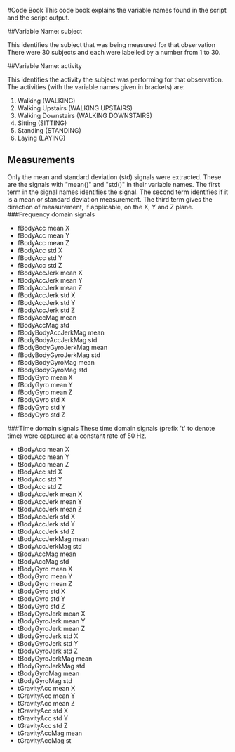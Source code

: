 #Code Book
This code book explains the variable names found in the script and the script output.

##Variable Name: subject

This identifies the subject that was being measured for that observation
There were 30 subjects and each were labelled by a number from 1 to 30. 

##Variable Name: activity

This identifies the activity the subject was performing for that observation. The activities (with the variable names given in brackets) are:

1. Walking (WALKING)
2. Walking Upstairs (WALKING UPSTAIRS)
3. Walking Downstairs (WALKING DOWNSTAIRS)
4. Sitting (SITTING)
5. Standing (STANDING)
6. Laying (LAYING)

## Measurements
Only the mean and standard deviation (std) signals were extracted. These are the signals with "mean()" and "std()" in their variable names. 
The first term in the signal names identifies the signal. The second term identifies if it is a mean or standard deviation measurement. The third term gives the direction of measurement, if applicable, on the X, Y and Z plane. 
###Frequency domain signals
* fBodyAcc mean X
* fBodyAcc mean Y
* fBodyAcc mean Z
* fBodyAcc std X
* fBodyAcc std Y
* fBodyAcc std Z
* fBodyAccJerk mean X
* fBodyAccJerk mean Y
* fBodyAccJerk mean Z
* fBodyAccJerk std X
* fBodyAccJerk std Y
* fBodyAccJerk std Z
* fBodyAccMag mean
* fBodyAccMag std
* fBodyBodyAccJerkMag mean
* fBodyBodyAccJerkMag std
* fBodyBodyGyroJerkMag mean
* fBodyBodyGyroJerkMag std
* fBodyBodyGyroMag mean
* fBodyBodyGyroMag std
* fBodyGyro mean X
* fBodyGyro mean Y
* fBodyGyro mean Z
* fBodyGyro std X
* fBodyGyro std Y
* fBodyGyro std Z

###Time domain signals
These time domain signals (prefix 't' to denote time) were captured at a constant rate of 50 Hz. 

* tBodyAcc mean X
* tBodyAcc mean Y
* tBodyAcc mean Z
* tBodyAcc std X
* tBodyAcc std Y
* tBodyAcc std Z
* tBodyAccJerk mean X
* tBodyAccJerk mean Y
* tBodyAccJerk mean Z
* tBodyAccJerk std X
* tBodyAccJerk std Y
* tBodyAccJerk std Z
* tBodyAccJerkMag mean
* tBodyAccJerkMag std
* tBodyAccMag mean
* tBodyAccMag std
* tBodyGyro mean X
* tBodyGyro mean Y
* tBodyGyro mean Z
* tBodyGyro std X
* tBodyGyro std Y
* tBodyGyro std Z
* tBodyGyroJerk mean X
* tBodyGyroJerk mean Y
* tBodyGyroJerk mean Z
* tBodyGyroJerk std X
* tBodyGyroJerk std Y
* tBodyGyroJerk std Z
* tBodyGyroJerkMag mean
* tBodyGyroJerkMag std
* tBodyGyroMag mean
* tBodyGyroMag std
* tGravityAcc mean X
* tGravityAcc mean Y
* tGravityAcc mean Z
* tGravityAcc std X
* tGravityAcc std Y
* tGravityAcc std Z
* tGravityAccMag mean
* tGravityAccMag st
